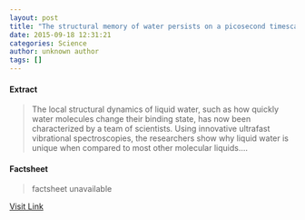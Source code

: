 ```yaml
---
layout: post
title: "The structural memory of water persists on a picosecond timescale"
date: 2015-09-18 12:31:21
categories: Science
author: unknown author
tags: []
---
```



#### Extract
>The local structural dynamics of liquid water, such as how quickly water molecules change their binding state, has now been characterized by a team of scientists. Using innovative ultrafast vibrational spectroscopies, the researchers show why liquid water is unique when compared to most other molecular liquids....

#### Factsheet
>factsheet unavailable

[Visit Link](http://www.sciencedaily.com/releases/2015/09/150918083121.htm)


